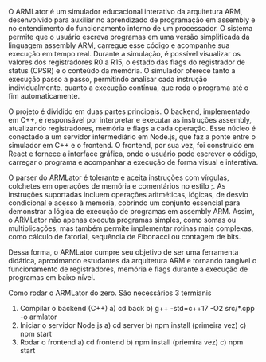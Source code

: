 O ARMLator é um simulador educacional interativo da arquitetura ARM, desenvolvido para auxiliar no aprendizado de programação em assembly e no entendimento do funcionamento interno de um processador. O sistema permite que o usuário escreva programas em uma versão simplificada da linguagem assembly ARM, carregue esse código e acompanhe sua execução em tempo real. Durante a simulação, é possível visualizar os valores dos registradores R0 a R15, o estado das flags do registrador de status (CPSR) e o conteúdo da memória. O simulador oferece tanto a execução passo a passo, permitindo analisar cada instrução individualmente, quanto a execução contínua, que roda o programa até o fim automaticamente.

O projeto é dividido em duas partes principais. O backend, implementado em C++, é responsável por interpretar e executar as instruções assembly, atualizando registradores, memória e flags a cada operação. Esse núcleo é conectado a um servidor intermediário em Node.js, que faz a ponte entre o simulador em C++ e o frontend. O frontend, por sua vez, foi construído em React e fornece a interface gráfica, onde o usuário pode escrever o código, carregar o programa e acompanhar a execução de forma visual e interativa.

O parser do ARMLator é tolerante e aceita instruções com vírgulas, colchetes em operações de memória e comentários no estilo ;. As instruções suportadas incluem operações aritméticas, lógicas, de desvio condicional e acesso à memória, cobrindo um conjunto essencial para demonstrar a lógica de execução de programas em assembly ARM. Assim, o ARMLator não apenas executa programas simples, como somas ou multiplicações, mas também permite implementar rotinas mais complexas, como cálculo de fatorial, sequência de Fibonacci ou contagem de bits.

Dessa forma, o ARMLator cumpre seu objetivo de ser uma ferramenta didática, aproximando estudantes da arquitetura ARM e tornando tangível o funcionamento de registradores, memória e flags durante a execução de programas em baixo nível.

Como rodar o ARMLator do zero. São necessários 3 termianis
1) Compilar o backend (C++)
   a) cd back
   b) g++ -std=c++17 -O2 src/*.cpp -o armlator
3) Iniciar o servidor Node.js
   a) cd server
   b) npm install (primeira vez)
   c) npm start
4) Rodar o frontend
   a) cd frontend
   b) npm install (priemira vez)
   c) npm start
   
